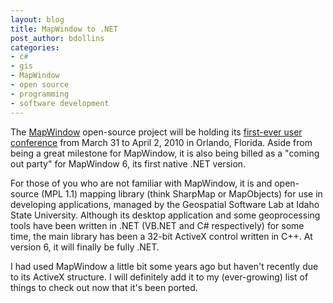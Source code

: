```yaml
---
layout: blog
title: MapWindow to .NET
post_author: bdollins
categories:
- c#
- gis
- MapWindow
- open source
- programming
- software development
---
```


The <a href="http://www.mapwindow.org/">MapWindow</a> open-source project will be holding its <a href="http://www.mapwindow.org/conference/2010/index.php">first-ever user conference</a> from March 31 to April 2, 2010 in Orlando, Florida. Aside from being a great milestone for MapWindow, it is also being billed as a "coming out party" for MapWindow  6, its first native .NET version.

For those of you who are not familiar with MapWindow, it is and open-source (MPL 1.1) mapping library (think SharpMap or MapObjects) for use in developing applications, managed by the Geospatial Software Lab at Idaho State University. Although its desktop application and some geoprocessing tools have been written in .NET (VB.NET and C# respectively) for some time, the main library has been a 32-bit ActiveX control written in C++. At version 6, it will finally be fully .NET.

I had used MapWindow a little bit some years ago but haven't recently due to its ActiveX structure. I will definitely add it to my (ever-growing) list of things to check out now that it's been ported.